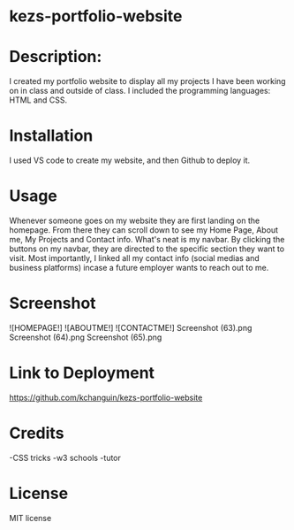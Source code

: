 # kezs-portfolio-website



# Description:

I created my portfolio website to display all my projects I have been working on in class and outside of class. I included the programming languages: HTML and CSS.

# Installation
I used VS code to create my website, and then Github to deploy it.

# Usage

Whenever someone goes on my website they are first landing on the homepage. From there they can scroll down to see my Home Page, About me, My Projects and Contact info. What's neat is my navbar. By clicking the buttons on my navbar, they are directed to the specific section they want to visit. Most importantly, I linked all my contact info (social medias and business platforms) incase a future employer wants to reach out to me. 

# Screenshot
![HOMEPAGE!]
![ABOUTME!]
![CONTACTME!]
Screenshot (63).png
Screenshot (64).png
Screenshot (65).png

# Link to Deployment
https://github.com/kchanguin/kezs-portfolio-website

# Credits

-CSS tricks
-w3 schools
-tutor

# License

MIT license


